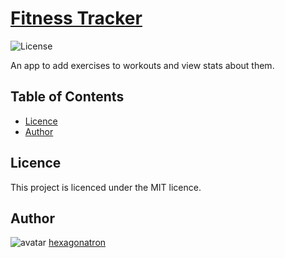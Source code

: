 # [Fitness Tracker](https://bens-fitness-tracker.herokuapp.com/)
![License](https://img.shields.io/badge/Licence-MIT-blue)

An app to add exercises to workouts and view stats about them.


## Table of Contents 

* [Licence](#Licence)
* [Author](#Author)


## Licence
            
This project is licenced under the MIT licence.
            
## Author

![avatar](https://avatars2.githubusercontent.com/u/46476247?s=60&v=4)
[hexagonatron](https://github.com/hexagonatron)


